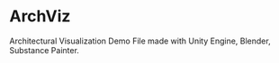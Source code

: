 # ArchViz
Architectural Visualization Demo File made with Unity Engine, Blender, Substance Painter.
